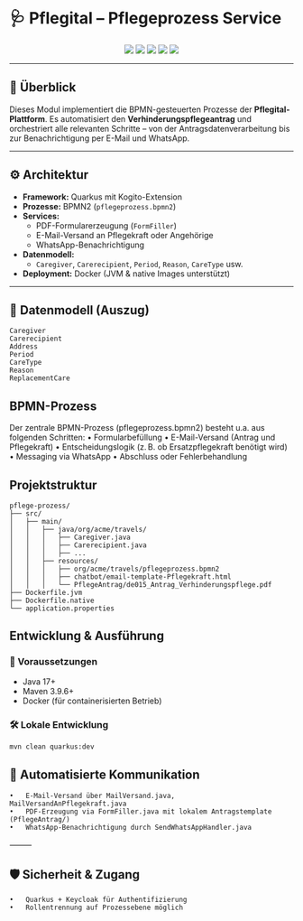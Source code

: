 # 🩺 Pflegital – Pflegeprozess Service

<p align="center">
  <img src="https://img.shields.io/badge/Java-ED8B00?logo=java&logoColor=white" />
  <img src="https://img.shields.io/badge/Quarkus-4695EB?logo=quarkus&logoColor=white" />
  <img src="https://img.shields.io/badge/Kogito-BPMN-blue?logo=apachekafka&logoColor=white" />
  <img src="https://img.shields.io/badge/Maven-C71A36?logo=apachemaven&logoColor=white" />
  <img src="https://img.shields.io/badge/Docker-2496ED?logo=docker&logoColor=white" />
</p>

---

## 🧭 Überblick

Dieses Modul implementiert die BPMN-gesteuerten Prozesse der **Pflegital-Plattform**. Es automatisiert den **Verhinderungspflegeantrag** und orchestriert alle relevanten Schritte – von der Antragsdatenverarbeitung bis zur Benachrichtigung per E-Mail und WhatsApp.

---

## ⚙️ Architektur

- **Framework:** Quarkus mit Kogito-Extension  
- **Prozesse:** BPMN2 (`pflegeprozess.bpmn2`)  
- **Services:**
  - PDF-Formularerzeugung (`FormFiller`)
  - E-Mail-Versand an Pflegekraft oder Angehörige
  - WhatsApp-Benachrichtigung  
- **Datenmodell:**
  - `Caregiver`, `Carerecipient`, `Period`, `Reason`, `CareType` usw.  
- **Deployment:** Docker (JVM & native Images unterstützt)

---

## 🧾 Datenmodell (Auszug)

```
Caregiver
Carerecipient
Address
Period
CareType
Reason
ReplacementCare
```

## BPMN-Prozess

Der zentrale BPMN-Prozess (pflegeprozess.bpmn2) besteht u.a. aus folgenden Schritten:
	•	Formularbefüllung
	•	E-Mail-Versand (Antrag und Pflegekraft)
	•	Entscheidungslogik (z. B. ob Ersatzpflegekraft benötigt wird)
	•	Messaging via WhatsApp
	•	Abschluss oder Fehlerbehandlung

## Projektstruktur 

```
pflege-prozess/
├── src/
│   ├── main/
│   │   ├── java/org/acme/travels/
│   │   │   ├── Caregiver.java
│   │   │   ├── Carerecipient.java
│   │   │   ├── ...
│   │   ├── resources/
│   │   │   ├── org/acme/travels/pflegeprozess.bpmn2
│   │   │   ├── chatbot/email-template-Pflegekraft.html
│   │   │   └── PflegeAntrag/de015_Antrag_Verhinderungspflege.pdf
├── Dockerfile.jvm
├── Dockerfile.native
└── application.properties
```

## Entwicklung & Ausführung

### 🔧 Voraussetzungen

- Java 17+  
- Maven 3.9.6+  
- Docker (für containerisierten Betrieb)

### 🛠 Lokale Entwicklung

```bash
mvn clean quarkus:dev
```

## 📨 Automatisierte Kommunikation
	•	E-Mail-Versand über MailVersand.java, MailVersandAnPflegekraft.java
	•	PDF-Erzeugung via FormFiller.java mit lokalem Antragstemplate (PflegeAntrag/)
	•	WhatsApp-Benachrichtigung durch SendWhatsAppHandler.java 

⸻

## 🛡️ Sicherheit & Zugang
	•	Quarkus + Keycloak für Authentifizierung 
	•	Rollentrennung auf Prozessebene möglich 
